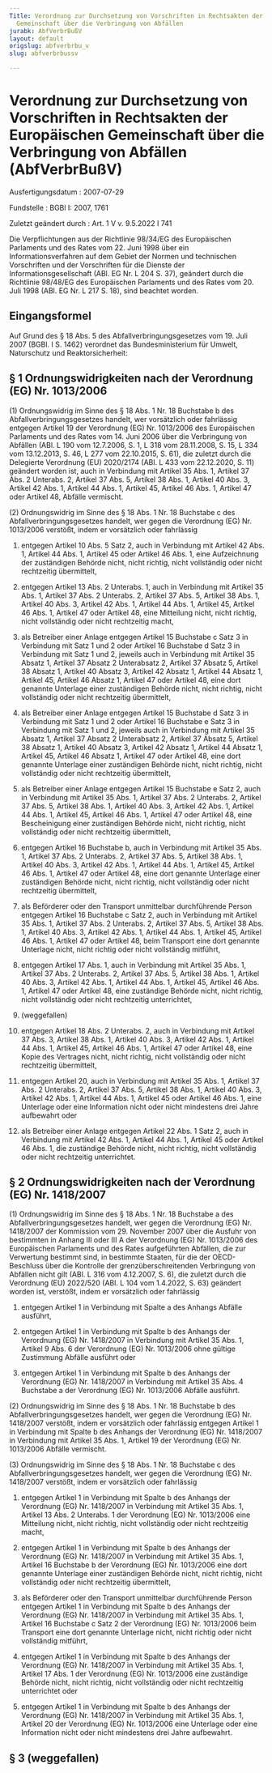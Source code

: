 ```yaml
---
Title: Verordnung zur Durchsetzung von Vorschriften in Rechtsakten der Europäischen
  Gemeinschaft über die Verbringung von Abfällen
jurabk: AbfVerbrBußV
layout: default
origslug: abfverbrbu_v
slug: abfverbrbussv

---
```


# Verordnung zur Durchsetzung von Vorschriften in Rechtsakten der Europäischen Gemeinschaft über die Verbringung von Abfällen (AbfVerbrBußV)

Ausfertigungsdatum
:   2007-07-29

Fundstelle
:   BGBl I: 2007, 1761

Zuletzt geändert durch
:   Art. 1 V v. 9.5.2022 I 741

Die Verpflichtungen aus der Richtlinie 98/34/EG des Europäischen Parlaments und des Rates vom 22. Juni 1998 über ein Informationsverfahren auf dem Gebiet der Normen und technischen Vorschriften und der Vorschriften für die Dienste der Informationsgesellschaft (ABl. EG Nr. L 204 S. 37), geändert durch die Richtlinie 98/48/EG des Europäischen Parlaments und des Rates vom 20. Juli 1998 (ABl. EG Nr. L 217 S. 18), sind beachtet worden.


## Eingangsformel

Auf Grund des § 18 Abs. 5 des Abfallverbringungsgesetzes vom 19. Juli 2007 (BGBl. I S. 1462) verordnet das Bundesministerium für Umwelt, Naturschutz und Reaktorsicherheit:


## § 1 Ordnungswidrigkeiten nach der Verordnung (EG) Nr. 1013/2006

(1) Ordnungswidrig im Sinne des § 18 Abs. 1 Nr. 18 Buchstabe b des Abfallverbringungsgesetzes handelt, wer vorsätzlich oder fahrlässig entgegen Artikel 19 der Verordnung (EG) Nr. 1013/2006 des Europäischen Parlaments und des Rates vom 14. Juni 2006 über die Verbringung von Abfällen (ABl. L 190 vom 12.7.2006, S. 1, L 318 vom 28.11.2008, S. 15, L 334 vom 13.12.2013, S. 46, L 277 vom 22.10.2015, S. 61), die zuletzt durch die Delegierte Verordnung (EU) 2020/2174 (ABl. L 433 vom 22.12.2020, S. 11) geändert worden ist, auch in Verbindung mit Artikel 35 Abs. 1, Artikel 37 Abs. 2 Unterabs. 2, Artikel 37 Abs. 5, Artikel 38 Abs. 1, Artikel 40 Abs. 3, Artikel 42 Abs. 1, Artikel 44 Abs. 1, Artikel 45, Artikel 46 Abs. 1, Artikel 47 oder Artikel 48, Abfälle vermischt.

(2) Ordnungswidrig im Sinne des § 18 Abs. 1 Nr. 18 Buchstabe c des Abfallverbringungsgesetzes handelt, wer gegen die Verordnung (EG) Nr. 1013/2006 verstößt, indem er vorsätzlich oder fahrlässig

1.  entgegen Artikel 10 Abs. 5 Satz 2, auch in Verbindung mit Artikel 42 Abs. 1, Artikel 44 Abs. 1, Artikel 45 oder Artikel 46 Abs. 1, eine Aufzeichnung der zuständigen Behörde nicht, nicht richtig, nicht vollständig oder nicht rechtzeitig übermittelt,


2.  entgegen Artikel 13 Abs. 2 Unterabs. 1, auch in Verbindung mit Artikel 35 Abs. 1, Artikel 37 Abs. 2 Unterabs. 2, Artikel 37 Abs. 5, Artikel 38 Abs. 1, Artikel 40 Abs. 3, Artikel 42 Abs. 1, Artikel 44 Abs. 1, Artikel 45, Artikel 46 Abs. 1, Artikel 47 oder Artikel 48, eine Mitteilung nicht, nicht richtig, nicht vollständig oder nicht rechtzeitig macht,


3.  als Betreiber einer Anlage entgegen Artikel 15 Buchstabe c Satz 3 in Verbindung mit Satz 1 und 2 oder Artikel 16 Buchstabe d Satz 3 in Verbindung mit Satz 1 und 2, jeweils auch in Verbindung mit Artikel 35 Absatz 1, Artikel 37 Absatz 2 Unterabsatz 2, Artikel 37 Absatz 5, Artikel 38 Absatz 1, Artikel 40 Absatz 3, Artikel 42 Absatz 1, Artikel 44 Absatz 1, Artikel 45, Artikel 46 Absatz 1, Artikel 47 oder Artikel 48, eine dort genannte Unterlage einer zuständigen Behörde nicht, nicht richtig, nicht vollständig oder nicht rechtzeitig übermittelt,


4.  als Betreiber einer Anlage entgegen Artikel 15 Buchstabe d Satz 3 in Verbindung mit Satz 1 und 2 oder Artikel 16 Buchstabe e Satz 3 in Verbindung mit Satz 1 und 2, jeweils auch in Verbindung mit Artikel 35 Absatz 1, Artikel 37 Absatz 2 Unterabsatz 2, Artikel 37 Absatz 5, Artikel 38 Absatz 1, Artikel 40 Absatz 3, Artikel 42 Absatz 1, Artikel 44 Absatz 1, Artikel 45, Artikel 46 Absatz 1, Artikel 47 oder Artikel 48, eine dort genannte Unterlage einer zuständigen Behörde nicht, nicht richtig, nicht vollständig oder nicht rechtzeitig übermittelt,


5.  als Betreiber einer Anlage entgegen Artikel 15 Buchstabe e Satz 2, auch in Verbindung mit Artikel 35 Abs. 1, Artikel 37 Abs. 2 Unterabs. 2, Artikel 37 Abs. 5, Artikel 38 Abs. 1, Artikel 40 Abs. 3, Artikel 42 Abs. 1, Artikel 44 Abs. 1, Artikel 45, Artikel 46 Abs. 1, Artikel 47 oder Artikel 48, eine Bescheinigung einer zuständigen Behörde nicht, nicht richtig, nicht vollständig oder nicht rechtzeitig übermittelt,


6.  entgegen Artikel 16 Buchstabe b, auch in Verbindung mit Artikel 35 Abs. 1, Artikel 37 Abs. 2 Unterabs. 2, Artikel 37 Abs. 5, Artikel 38 Abs. 1, Artikel 40 Abs. 3, Artikel 42 Abs. 1, Artikel 44 Abs. 1, Artikel 45, Artikel 46 Abs. 1, Artikel 47 oder Artikel 48, eine dort genannte Unterlage einer zuständigen Behörde nicht, nicht richtig, nicht vollständig oder nicht rechtzeitig übermittelt,


7.  als Beförderer oder den Transport unmittelbar durchführende Person entgegen Artikel 16 Buchstabe c Satz 2, auch in Verbindung mit Artikel 35 Abs. 1, Artikel 37 Abs. 2 Unterabs. 2, Artikel 37 Abs. 5, Artikel 38 Abs. 1, Artikel 40 Abs. 3, Artikel 42 Abs. 1, Artikel 44 Abs. 1, Artikel 45, Artikel 46 Abs. 1, Artikel 47 oder Artikel 48, beim Transport eine dort genannte Unterlage nicht, nicht richtig oder nicht vollständig mitführt,


8.  entgegen Artikel 17 Abs. 1, auch in Verbindung mit Artikel 35 Abs. 1, Artikel 37 Abs. 2 Unterabs. 2, Artikel 37 Abs. 5, Artikel 38 Abs. 1, Artikel 40 Abs. 3, Artikel 42 Abs. 1, Artikel 44 Abs. 1, Artikel 45, Artikel 46 Abs. 1, Artikel 47 oder Artikel 48, eine zuständige Behörde nicht, nicht richtig, nicht vollständig oder nicht rechtzeitig unterrichtet,


9.  (weggefallen)


10. entgegen Artikel 18 Abs. 2 Unterabs. 2, auch in Verbindung mit Artikel 37 Abs. 3, Artikel 38 Abs. 1, Artikel 40 Abs. 3, Artikel 42 Abs. 1, Artikel 44 Abs. 1, Artikel 45, Artikel 46 Abs. 1, Artikel 47 oder Artikel 48, eine Kopie des Vertrages nicht, nicht richtig, nicht vollständig oder nicht rechtzeitig übermittelt,


11. entgegen Artikel 20, auch in Verbindung mit Artikel 35 Abs. 1, Artikel 37 Abs. 2 Unterabs. 2, Artikel 37 Abs. 5, Artikel 38 Abs. 1, Artikel 40 Abs. 3, Artikel 42 Abs. 1, Artikel 44 Abs. 1, Artikel 45 oder Artikel 46 Abs. 1, eine Unterlage oder eine Information nicht oder nicht mindestens drei Jahre aufbewahrt oder


12. als Betreiber einer Anlage entgegen Artikel 22 Abs. 1 Satz 2, auch in Verbindung mit Artikel 42 Abs. 1, Artikel 44 Abs. 1, Artikel 45 oder Artikel 46 Abs. 1, die zuständige Behörde nicht, nicht richtig, nicht vollständig oder nicht rechtzeitig unterrichtet.





## § 2 Ordnungswidrigkeiten nach der Verordnung (EG) Nr. 1418/2007

(1) Ordnungswidrig im Sinne des § 18 Abs. 1 Nr. 18 Buchstabe a des Abfallverbringungsgesetzes handelt, wer gegen die Verordnung (EG) Nr. 1418/2007 der Kommission vom 29. November 2007 über die Ausfuhr von bestimmten in Anhang III oder III A der Verordnung (EG) Nr. 1013/2006 des Europäischen Parlaments und des Rates aufgeführten Abfällen, die zur Verwertung bestimmt sind, in bestimmte Staaten, für die der OECD-Beschluss über die Kontrolle der grenzüberschreitenden Verbringung von Abfällen nicht gilt (ABl. L 316 vom 4.12.2007, S. 6), die zuletzt durch die Verordnung (EU) 2022/520 (ABl. L 104 vom 1.4.2022, S. 63) geändert worden ist, verstößt, indem er vorsätzlich oder fahrlässig

1.  entgegen Artikel 1 in Verbindung mit Spalte a des Anhangs Abfälle ausführt,


2.  entgegen Artikel 1 in Verbindung mit Spalte b des Anhangs der Verordnung (EG) Nr. 1418/2007 in Verbindung mit Artikel 35 Abs. 1, Artikel 9 Abs. 6 der Verordnung (EG) Nr. 1013/2006 ohne gültige Zustimmung Abfälle ausführt oder


3.  entgegen Artikel 1 in Verbindung mit Spalte b des Anhangs der Verordnung (EG) Nr. 1418/2007 in Verbindung mit Artikel 35 Abs. 4 Buchstabe a der Verordnung (EG) Nr. 1013/2006 Abfälle ausführt.




(2) Ordnungswidrig im Sinne des § 18 Abs. 1 Nr. 18 Buchstabe b des Abfallverbringungsgesetzes handelt, wer gegen die Verordnung (EG) Nr. 1418/2007 verstößt, indem er vorsätzlich oder fahrlässig entgegen Artikel 1 in Verbindung mit Spalte b des Anhangs der Verordnung (EG) Nr. 1418/2007 in Verbindung mit Artikel 35 Abs. 1, Artikel 19 der Verordnung (EG) Nr. 1013/2006 Abfälle vermischt.

(3) Ordnungswidrig im Sinne des § 18 Abs. 1 Nr. 18 Buchstabe c des Abfallverbringungsgesetzes handelt, wer gegen die Verordnung (EG) Nr. 1418/2007 verstößt, indem er vorsätzlich oder fahrlässig

1.  entgegen Artikel 1 in Verbindung mit Spalte b des Anhangs der Verordnung (EG) Nr. 1418/2007 in Verbindung mit Artikel 35 Abs. 1, Artikel 13 Abs. 2 Unterabs. 1 der Verordnung (EG) Nr. 1013/2006 eine Mitteilung nicht, nicht richtig, nicht vollständig oder nicht rechtzeitig macht,


2.  entgegen Artikel 1 in Verbindung mit Spalte b des Anhangs der Verordnung (EG) Nr. 1418/2007 in Verbindung mit Artikel 35 Abs. 1, Artikel 16 Buchstabe b der Verordnung (EG) Nr. 1013/2006 eine dort genannte Unterlage einer zuständigen Behörde nicht, nicht richtig, nicht vollständig oder nicht rechtzeitig übermittelt,


3.  als Beförderer oder den Transport unmittelbar durchführende Person entgegen Artikel 1 in Verbindung mit Spalte b des Anhangs der Verordnung (EG) Nr. 1418/2007 in Verbindung mit Artikel 35 Abs. 1, Artikel 16 Buchstabe c Satz 2 der Verordnung (EG) Nr. 1013/2006 beim Transport eine dort genannte Unterlage nicht, nicht richtig oder nicht vollständig mitführt,


4.  entgegen Artikel 1 in Verbindung mit Spalte b des Anhangs der Verordnung (EG) Nr. 1418/2007 in Verbindung mit Artikel 35 Abs. 1, Artikel 17 Abs. 1 der Verordnung (EG) Nr. 1013/2006 eine zuständige Behörde nicht, nicht richtig, nicht vollständig oder nicht rechtzeitig unterrichtet oder


5.  entgegen Artikel 1 in Verbindung mit Spalte b des Anhangs der Verordnung (EG) Nr. 1418/2007 in Verbindung mit Artikel 35 Abs. 1, Artikel 20 der Verordnung (EG) Nr. 1013/2006 eine Unterlage oder eine Information nicht oder nicht mindestens drei Jahre aufbewahrt.





## § 3 (weggefallen)


